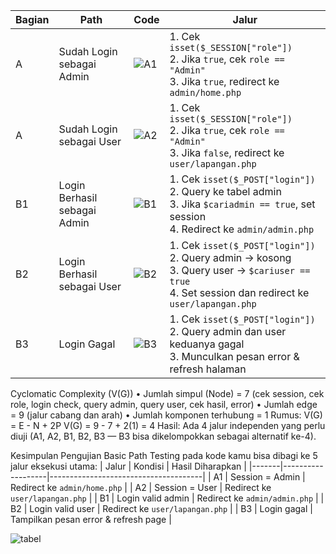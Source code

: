| Bagian | Path | Code | Jalur |
|--------|------|------|-------|
| A | Sudah Login sebagai Admin | ![A1](./patha1.png) | 1. Cek `isset($_SESSION["role"])`<br>2. Jika `true`, cek `role == "Admin"`<br>3. Jika `true`, redirect ke `admin/home.php` |
| A | Sudah Login sebagai User | ![A2](./patha2.png) | 1. Cek `isset($_SESSION["role"])`<br>2. Jika `true`, cek `role == "Admin"`<br>3. Jika `false`, redirect ke `user/lapangan.php` |
| B1 | Login Berhasil sebagai Admin | ![B1](./pathb1.png) | 1. Cek `isset($_POST["login"])`<br>2. Query ke tabel admin<br>3. Jika `$cariadmin == true`, set session<br>4. Redirect ke `admin/admin.php` |
| B2 | Login Berhasil sebagai User | ![B2](./pathb2.png) | 1. Cek `isset($_POST["login"])`<br>2. Query admin → kosong<br>3. Query user → `$cariuser == true`<br>4. Set session dan redirect ke `user/lapangan.php` |
| B3 | Login Gagal | ![B3](./pathb3.png) | 1. Cek `isset($_POST["login"])`<br>2. Query admin dan user keduanya gagal<br>3. Munculkan pesan error & refresh halaman |

Cyclomatic Complexity (V(G))
•	Jumlah simpul (Node) = 7 (cek session, cek role, login check, query admin, query user, cek hasil, error)
•	Jumlah edge = 9 (jalur cabang dan arah)
•	Jumlah komponen terhubung = 1
Rumus: V(G) = E - N + 2P
V(G) = 9 - 7 + 2(1) = 4
Hasil: Ada 4 jalur independen yang perlu diuji (A1, A2, B1, B2, B3 — B3 bisa dikelompokkan sebagai alternatif ke-4).


Kesimpulan
Pengujian Basic Path Testing pada kode kamu bisa dibagi ke 5 jalur eksekusi utama:
| Jalur | Kondisi           | Hasil Diharapkan                     |
|-------|-------------------|--------------------------------------|
| A1    | Session = Admin   | Redirect ke `admin/home.php`         |
| A2    | Session = User    | Redirect ke `user/lapangan.php`      |
| B1    | Login valid admin | Redirect ke `admin/admin.php`        |
| B2    | Login valid user  | Redirect ke `user/lapangan.php`      |
| B3    | Login gagal       | Tampilkan pesan error & refresh page |

![tabel](./tabel.png)
